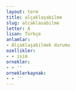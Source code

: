 ```yaml
---
layout: term
title: alçaklaşabilme
slug: alcaklasabilme
letter: A
lisan: Türkçe
anlamlar:
- Alçaklaşabilmek durumu
ozellikler:
- - isim
ornekler:
- - ''
orneklerkaynak:
- - ''
---
```

